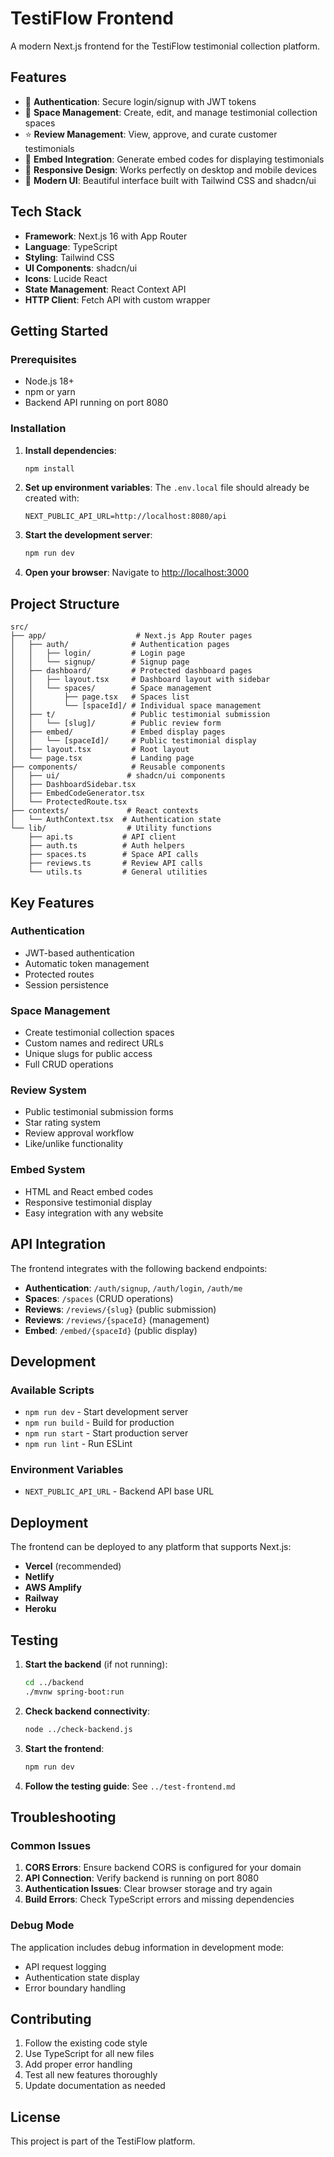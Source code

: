 # TestiFlow Frontend

A modern Next.js frontend for the TestiFlow testimonial collection platform.

## Features

- 🔐 **Authentication**: Secure login/signup with JWT tokens
- 📝 **Space Management**: Create, edit, and manage testimonial collection spaces
- ⭐ **Review Management**: View, approve, and curate customer testimonials
- 🔗 **Embed Integration**: Generate embed codes for displaying testimonials
- 📱 **Responsive Design**: Works perfectly on desktop and mobile devices
- 🎨 **Modern UI**: Beautiful interface built with Tailwind CSS and shadcn/ui

## Tech Stack

- **Framework**: Next.js 16 with App Router
- **Language**: TypeScript
- **Styling**: Tailwind CSS
- **UI Components**: shadcn/ui
- **Icons**: Lucide React
- **State Management**: React Context API
- **HTTP Client**: Fetch API with custom wrapper

## Getting Started

### Prerequisites

- Node.js 18+ 
- npm or yarn
- Backend API running on port 8080

### Installation

1. **Install dependencies**:
   ```bash
   npm install
   ```

2. **Set up environment variables**:
   The `.env.local` file should already be created with:
   ```
   NEXT_PUBLIC_API_URL=http://localhost:8080/api
   ```

3. **Start the development server**:
   ```bash
   npm run dev
   ```

4. **Open your browser**:
   Navigate to [http://localhost:3000](http://localhost:3000)

## Project Structure

```
src/
├── app/                    # Next.js App Router pages
│   ├── auth/              # Authentication pages
│   │   ├── login/         # Login page
│   │   └── signup/        # Signup page
│   ├── dashboard/         # Protected dashboard pages
│   │   ├── layout.tsx     # Dashboard layout with sidebar
│   │   └── spaces/        # Space management
│   │       ├── page.tsx   # Spaces list
│   │       └── [spaceId]/ # Individual space management
│   ├── t/                 # Public testimonial submission
│   │   └── [slug]/        # Public review form
│   ├── embed/             # Embed display pages
│   │   └── [spaceId]/     # Public testimonial display
│   ├── layout.tsx         # Root layout
│   └── page.tsx           # Landing page
├── components/            # Reusable components
│   ├── ui/               # shadcn/ui components
│   ├── DashboardSidebar.tsx
│   ├── EmbedCodeGenerator.tsx
│   └── ProtectedRoute.tsx
├── contexts/             # React contexts
│   └── AuthContext.tsx  # Authentication state
└── lib/                  # Utility functions
    ├── api.ts           # API client
    ├── auth.ts          # Auth helpers
    ├── spaces.ts        # Space API calls
    ├── reviews.ts       # Review API calls
    └── utils.ts         # General utilities
```

## Key Features

### Authentication
- JWT-based authentication
- Automatic token management
- Protected routes
- Session persistence

### Space Management
- Create testimonial collection spaces
- Custom names and redirect URLs
- Unique slugs for public access
- Full CRUD operations

### Review System
- Public testimonial submission forms
- Star rating system
- Review approval workflow
- Like/unlike functionality

### Embed System
- HTML and React embed codes
- Responsive testimonial display
- Easy integration with any website

## API Integration

The frontend integrates with the following backend endpoints:

- **Authentication**: `/auth/signup`, `/auth/login`, `/auth/me`
- **Spaces**: `/spaces` (CRUD operations)
- **Reviews**: `/reviews/{slug}` (public submission)
- **Reviews**: `/reviews/{spaceId}` (management)
- **Embed**: `/embed/{spaceId}` (public display)

## Development

### Available Scripts

- `npm run dev` - Start development server
- `npm run build` - Build for production
- `npm run start` - Start production server
- `npm run lint` - Run ESLint

### Environment Variables

- `NEXT_PUBLIC_API_URL` - Backend API base URL

## Deployment

The frontend can be deployed to any platform that supports Next.js:

- **Vercel** (recommended)
- **Netlify**
- **AWS Amplify**
- **Railway**
- **Heroku**

## Testing

1. **Start the backend** (if not running):
   ```bash
   cd ../backend
   ./mvnw spring-boot:run
   ```

2. **Check backend connectivity**:
   ```bash
   node ../check-backend.js
   ```

3. **Start the frontend**:
   ```bash
   npm run dev
   ```

4. **Follow the testing guide**: See `../test-frontend.md`

## Troubleshooting

### Common Issues

1. **CORS Errors**: Ensure backend CORS is configured for your domain
2. **API Connection**: Verify backend is running on port 8080
3. **Authentication Issues**: Clear browser storage and try again
4. **Build Errors**: Check TypeScript errors and missing dependencies

### Debug Mode

The application includes debug information in development mode:
- API request logging
- Authentication state display
- Error boundary handling

## Contributing

1. Follow the existing code style
2. Use TypeScript for all new files
3. Add proper error handling
4. Test all new features thoroughly
5. Update documentation as needed

## License

This project is part of the TestiFlow platform.